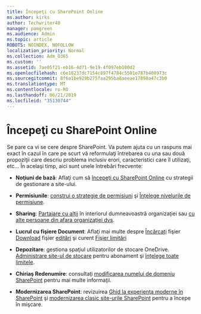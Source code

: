 ```yaml
---
title: Începeţi cu SharePoint Online
ms.author: kirks
author: Techwriter40
manager: pamgreen
ms.audience: Admin
ms.topic: article
ROBOTS: NOINDEX, NOFOLLOW
localization_priority: Normal
ms.collection: Adm_O365
ms.custom: ''
ms.assetid: 7ae05f21-eb16-4d71-9e19-4f097eb100d2
ms.openlocfilehash: c6e18237dc7154c897f4784c5501e787b408973c
ms.sourcegitcommit: 8f6a1be929b275faa295ba8aeeae17898a47c3b0
ms.translationtype: MT
ms.contentlocale: ro-RO
ms.lasthandoff: 06/21/2019
ms.locfileid: "35130744"
---
```

# <a name="get-started-with-sharepoint-online"></a>Începeţi cu SharePoint Online

Se pare ca vi se cere despre SharePoint. Va putem ajuta cu un raspuns mai exact în cazul în care pe scurt vă reformulaţi întrebarea cu una sau două propoziţii care descriu problema inclusiv erori, caracteristici care îl utilizaţi, etc... În acelaşi timp, aici sunt unele întrebări frecvente:



- **Noţiuni de bază**: Aflaţi cum să [începeţi cu SharePoint Online](https://docs.microsoft.com/sharepoint/introduction) cu strategii de gestionare a site-ului.

- **Permisiunile**: [construi o strategie de permisiuni](https://docs.microsoft.com/sharepoint/default-sharepoint-groups) şi [Înţelege nivelurile de permisiune](https://docs.microsoft.com/sharepoint/understanding-permission-levels).

- **Sharing**: [Partajare cu alții](https://docs.microsoft.com/sharepoint/default-sharepoint-groups) în interiorul dumneavoastră organizaţiei sau [cu alte persoane din afara organizaţiei dvs](https://docs.microsoft.com/sharepoint/external-sharing-overview).

- **Lucrul cu fişiere Document**: Aflaţi mai multe despre [Încărcaţi](https://support.office.com/article/Upload-a-folder-or-files-to-a-document-library-eb18fcba-c953-4d45-8d90-8da66edeacdb) fişier [Download](https://support.office.com/article/Download-files-and-folders-from-OneDrive-or-SharePoint-5c7397b7-19c7-4893-84fe-d02e8fa5df05) fişier [editări](https://support.office.com/article/Edit-a-document-in-a-document-library-02d8497f-1c13-4114-949a-b8466f639b07) şi curent [Fişier limitări](https://support.office.com/article/invalid-file-names-and-file-types-in-onedrive-onedrive-for-business-and-sharepoint-64883a5d-228e-48f5-b3d2-eb39e07630fa?ui=en-US&amp;rs=en-US&amp;ad=US)

- **Depozitare**: gestiona spaţiul utilizatorilor de stocare OneDrive</a>. [Administrare site-ul de stocare](https://docs.microsoft.com/sharepoint/manage-site-collection-storage-limits) pentru abonament şi [înţelege toate limitele](https://docs.microsoft.com/office365/servicedescriptions/sharepoint-online-service-description/sharepoint-online-limits).

- **Chiriaş Redenumire**: consultaţi [modificarea numelui de domeniu SharePoint](https://docs.microsoft.com/sharepoint/change-your-sharepoint-domain-name) pentru mai multe informaţii.

- **Modernizarea SharePoint**: revizuirea [Ghid la experienţa moderne în SharePoint](https://docs.microsoft.com/sharepoint/guide-to-sharepoint-modern-experience) şi [modernizarea clasic site-urile SharePoint](https://docs.microsoft.com/sharepoint/dev/transform/modernize-classic-sites) pentru a începe în mişcare.

